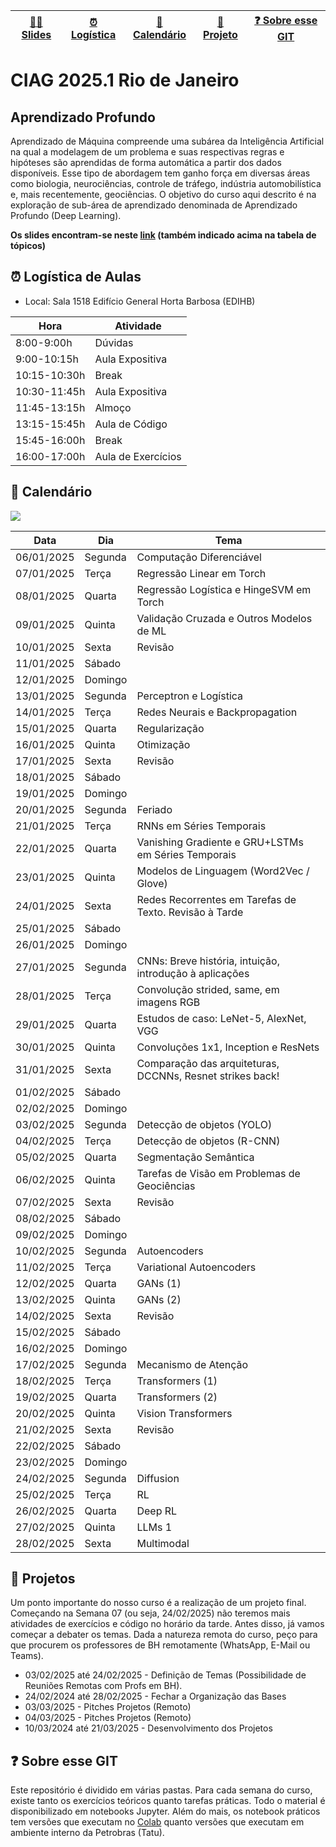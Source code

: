 | [🛝🛝 Slides](https://drive.google.com/drive/folders/1EK9_YrhJYX2UvyvZV4pXmVpHRz9pn61s?usp=sharing)  | [⏰ Logística](#logistica) | [📅 Calendário](#calendario) | [🧠 Projeto](#projeto) | [❓ Sobre esse GIT](#material)  | 
|------------------------------------------------------------------------------------------------------|----------------------------|-----------------------------|------------------------|---------------------------------|

# CIAG 2025.1 Rio de Janeiro 

## Aprendizado Profundo

Aprendizado  de  Máquina  compreende  uma  subárea  da  Inteligência  Artificial  na qual  a  modelagem  de  um  problema  e  suas  respectivas regras  e  hipóteses são aprendidas  de  forma  automática  a  partir  dos  dados  disponíveis.  Esse  tipo  de abordagem  tem  ganho  força  em  diversas  áreas  como  biologia,  neurociências, controle  de  tráfego,  indústria  automobilística  e,  mais  recentemente,  geociências. O objetivo do curso aqui descrito é na exploração de sub-área de aprendizado denominada de Aprendizado Profundo (Deep Learning).

**Os slides encontram-se neste [link](https://drive.google.com/drive/folders/1EK9_YrhJYX2UvyvZV4pXmVpHRz9pn61s?usp=sharing) (também indicado acima na tabela de tópicos)**

<a name="logistica"/>

## ⏰ Logística de Aulas 

- Local: Sala 1518 Edifício General Horta Barbosa (EDIHB)

|  Hora        |  Atividade         |
|--------------|--------------------|
| 8:00-9:00h   | Dúvidas            |
| 9:00-10:15h  | Aula Expositiva    |
| 10:15-10:30h | Break              |
| 10:30-11:45h | Aula Expositiva    |
| 11:45-13:15h | Almoço             |
| 13:15-15:45h | Aula de Código     |
| 15:45-16:00h | Break              |
| 16:00-17:00h | Aula de Exercícios |

<a name="calendario"/>

## 📅 Calendário


![](https://raw.githubusercontent.com/uai-ufmg/ciag-2025.1-rj/refs/heads/main/CIAG%202025.svg)

| Data       | Dia       | Tema                                                     |
|------------|-----------|---------------------------------------------------------|
| 06/01/2025 | Segunda   | Computação Diferenciável                                 |
| 07/01/2025 | Terça     | Regressão Linear em Torch                                |
| 08/01/2025 | Quarta    | Regressão Logística e HingeSVM em Torch                 |
| 09/01/2025 | Quinta    | Validação Cruzada e Outros Modelos de ML                |
| 10/01/2025 | Sexta     | Revisão                                                 |
| 11/01/2025 | Sábado    |                                                         |
| 12/01/2025 | Domingo   |                                                         |
| 13/01/2025 | Segunda   | Perceptron e Logística                                  |
| 14/01/2025 | Terça     | Redes Neurais e Backpropagation                         |
| 15/01/2025 | Quarta    | Regularização                                           |
| 16/01/2025 | Quinta    | Otimização                                              |
| 17/01/2025 | Sexta     | Revisão                                                 |
| 18/01/2025 | Sábado    |                                                         |
| 19/01/2025 | Domingo   |                                                         |
| 20/01/2025 | Segunda   | Feriado                                                 |
| 21/01/2025 | Terça     | RNNs em Séries Temporais                                |
| 22/01/2025 | Quarta    | Vanishing Gradiente e GRU+LSTMs em Séries Temporais     |
| 23/01/2025 | Quinta    | Modelos de Linguagem (Word2Vec / Glove)                 |
| 24/01/2025 | Sexta     | Redes Recorrentes em Tarefas de Texto. Revisão à Tarde  |
| 25/01/2025 | Sábado    |                                                         |
| 26/01/2025 | Domingo   |                                                         |
| 27/01/2025 | Segunda   | CNNs: Breve história, intuição, introdução à aplicações |
| 28/01/2025 | Terça     | Convolução strided, same, em imagens RGB                |
| 29/01/2025 | Quarta    | Estudos de caso: LeNet-5, AlexNet, VGG                  |
| 30/01/2025 | Quinta    | Convoluções 1x1, Inception e ResNets                    |
| 31/01/2025 | Sexta     | Comparação das arquiteturas, DCCNNs, Resnet strikes back! |
| 01/02/2025 | Sábado    |                                                         |
| 02/02/2025 | Domingo   |                                                         |
| 03/02/2025 | Segunda   | Detecção de objetos (YOLO)                              |
| 04/02/2025 | Terça     | Detecção de objetos (R-CNN)                             |
| 05/02/2025 | Quarta    | Segmentação Semântica                                   |
| 06/02/2025 | Quinta    | Tarefas de Visão em Problemas de Geociências            |
| 07/02/2025 | Sexta     | Revisão                                                 |
| 08/02/2025 | Sábado    |                                                         |
| 09/02/2025 | Domingo   |                                                         |
| 10/02/2025 | Segunda   | Autoencoders                                            |
| 11/02/2025 | Terça     | Variational Autoencoders                                |
| 12/02/2025 | Quarta    | GANs (1)                                                |
| 13/02/2025 | Quinta    | GANs (2)                                                |
| 14/02/2025 | Sexta     | Revisão                                                 |
| 15/02/2025 | Sábado    |                                                         |
| 16/02/2025 | Domingo   |                                                         |
| 17/02/2025 | Segunda   | Mecanismo de Atenção                                    |
| 18/02/2025 | Terça     | Transformers (1)                                        |
| 19/02/2025 | Quarta    | Transformers (2)                                        |
| 20/02/2025 | Quinta    | Vision Transformers                                     |
| 21/02/2025 | Sexta     | Revisão                                                 |
| 22/02/2025 | Sábado    |                                                         |
| 23/02/2025 | Domingo   |                                                         |
| 24/02/2025 | Segunda   | Diffusion                                               |
| 25/02/2025 | Terça     | RL                                                      |
| 26/02/2025 | Quarta    | Deep RL                                                 |
| 27/02/2025 | Quinta    | LLMs 1                                                  |
| 28/02/2025 | Sexta     | Multimodal                                              |

<a name="Projeto"/>

## 🧠 Projetos 

Um ponto importante do nosso curso é a realização de um projeto final. Começando na Semana 07 (ou
seja, 24/02/2025) não teremos mais atividades de exercícios e código no horário da tarde. Antes
disso, já vamos começar a debater os temas. Dada a natureza remota do curso, peço para que procurem
os professores de BH remotamente (WhatsApp, E-Mail ou Teams).

- 03/02/2025 até 24/02/2025 - Definição de Temas (Possibilidade de Reuniões Remotas com Profs em BH).
- 24/02/2024 até 28/02/2025 - Fechar a Organização das Bases
- 03/03/2025 - Pitches Projetos (Remoto)
- 04/03/2025 - Pitches Projetos (Remoto)
- 10/03/2024 até 21/03/2025 - Desenvolvimento dos Projetos

<a name="material"/>

## ❓ Sobre esse GIT

Este repositório é dividido em várias pastas. Para cada semana do curso, existe tanto os exercícios
teóricos quanto tarefas práticas. Todo o material é disponibilizado em notebooks Jupyter. Além do
mais, os notebook práticos tem versões que executam no [Colab](https://colab.research.google.com/)
quanto versões que executam em ambiente interno da Petrobras (Tatu).
